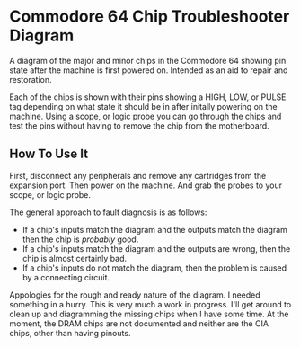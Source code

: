 # Commodore 64 Chip Troubleshooter Diagram

A diagram of the major and minor chips in the Commodore 64 showing pin state after the machine is first powered on. Intended as an aid to repair and restoration.

Each of the chips is shown with their pins showing a HIGH, LOW, or PULSE tag depending on what state it should be in after
initally powering on the machine. Using a scope, or logic probe you can go through the chips and test the pins without having
to remove the chip from the motherboard.

## How To Use It

First, disconnect any peripherals and remove any cartridges from the expansion port. Then power on the machine.
And grab the probes to your scope, or logic probe. 

The general approach to fault diagnosis is as follows:

- If a chip's inputs match the diagram and the outputs match the diagram then the chip is *probably* good.
- If a chip's inputs match the diagram and the outputs are wrong, then the chip is almost certainly bad.
- If a chip's inputs do not match the diagram, then the problem is caused by a connecting circuit.

Appologies for the rough and ready nature of the diagram. I needed something in a hurry. This is very much a work in progress. I'll
get around to clean up and diagramming the missing chips when I have some time. At the moment, the DRAM chips are not documented and
neither are the CIA chips, other than having pinouts.

